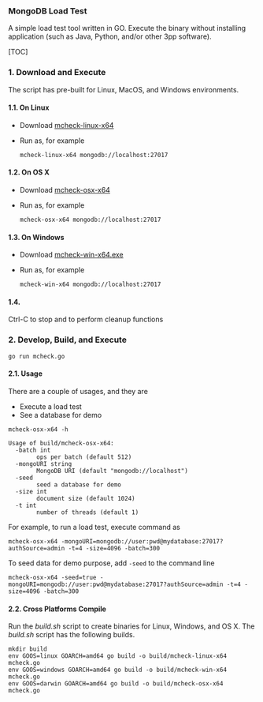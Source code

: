 <h3>MongoDB Load Test</h3>

A simple load test tool written in GO.  Execute the binary without installing application (such as Java, Python, and/or other 3pp software).

[TOC]

### 1. Download and Execute
The script has pre-built for Linux, MacOS, and Windows environments.

#### 1.1. On Linux
- Download [mcheck-linux-x64](https://github.com/simagix/mongodb-utils/raw/master/mcheck/build/mcheck-linux-x64)
- Run as, for example

  ```
  mcheck-linux-x64 mongodb://localhost:27017
  ```

#### 1.2. On OS X
- Download [mcheck-osx-x64](https://github.com/simagix/mongodb-utils/raw/master/mcheck/build/mcheck-osx-x64)
- Run as, for example

  ```
  mcheck-osx-x64 mongodb://localhost:27017
  ```

#### 1.3. On Windows
- Download [mcheck-win-x64.exe](https://github.com/simagix/mongodb-utils/raw/master/mcheck/build/mcheck-win-x64.exe)
- Run as, for example

  ```
  mcheck-win-x64 mongodb://localhost:27017
  ```

#### 1.4.
Ctrl-C to stop and to perform cleanup functions

### 2. Develop, Build, and Execute

```
go run mcheck.go
```

#### 2.1. Usage
There are a couple of usages, and they are
* Execute a load test
* See a database for demo

```
mcheck-osx-x64 -h

Usage of build/mcheck-osx-x64:
  -batch int
    	ops per batch (default 512)
  -mongoURI string
    	MongoDB URI (default "mongodb://localhost")
  -seed
    	seed a database for demo
  -size int
    	document size (default 1024)
  -t int
    	number of threads (default 1)
```

For example, to run a load test, execute command as

```
mcheck-osx-x64 -mongoURI=mongodb://user:pwd@mydatabase:27017?authSource=admin -t=4 -size=4096 -batch=300
```

To seed data for demo purpose, add `-seed` to the command line

```
mcheck-osx-x64 -seed=true -mongoURI=mongodb://user:pwd@mydatabase:27017?authSource=admin -t=4 -size=4096 -batch=300
```

#### 2.2. Cross Platforms Compile
Run the *build.sh* script to create binaries for Linux, Windows, and OS X.  The *build.sh* script has the following builds.

```
mkdir build
env GOOS=linux GOARCH=amd64 go build -o build/mcheck-linux-x64 mcheck.go
env GOOS=windows GOARCH=amd64 go build -o build/mcheck-win-x64 mcheck.go
env GOOS=darwin GOARCH=amd64 go build -o build/mcheck-osx-x64 mcheck.go
```
